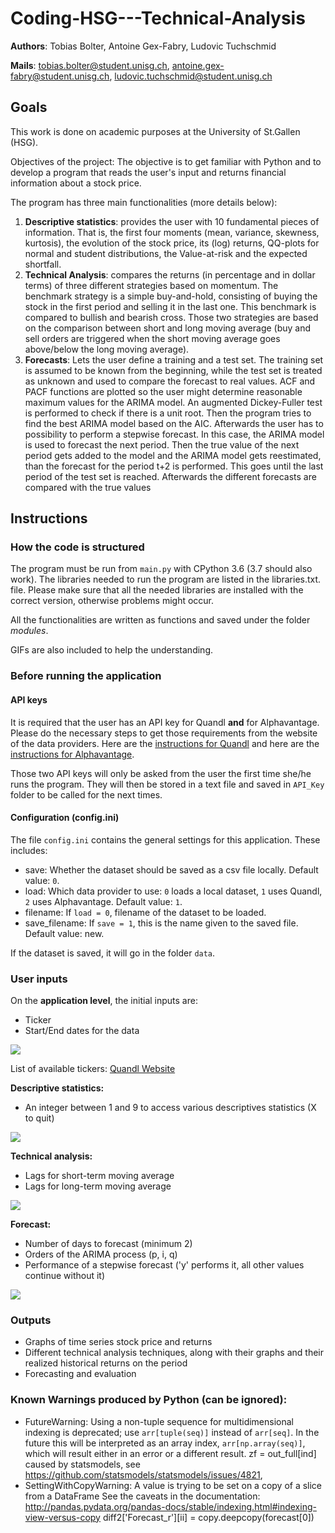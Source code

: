 # Coding-HSG---Technical-Analysis

**Authors**: Tobias Bolter, Antoine Gex-Fabry, Ludovic Tuchschmid

**Mails**: tobias.bolter@student.unisg.ch, antoine.gex-fabry@student.unisg.ch, ludovic.tuchschmid@student.unisg.ch

## Goals

This work is done on academic purposes at the University of St.Gallen (HSG).

Objectives of the project:
The objective is to get familiar with Python and to develop a program that reads
the user's input and returns financial information about a stock price.

The program has three main functionalities (more details below):
1. **Descriptive statistics**: provides the user with 10 fundamental pieces of information.
That is, the first four moments (mean, variance, skewness, kurtosis), the evolution of the stock price,
its (log) returns, QQ-plots for normal and student distributions, the Value-at-risk
and the expected shortfall.
2. **Technical Analysis**: compares the returns (in percentage and in dollar terms)
of three different strategies based on momentum. The benchmark strategy is a simple
buy-and-hold, consisting of buying the stock in the first period and selling it in the last one.
This benchmark is compared to bullish and bearish cross. Those two strategies are based on the
comparison between short and long moving average (buy and sell orders are triggered when
the short moving average goes above/below the long moving average).
3. **Forecasts**: Lets the user define a training and a test set. The training set is assumed to be known from
the beginning, while the test set is treated as unknown and used to compare the forecast to real values.
ACF and PACF functions are plotted so the user might determine reasonable maximum values for the ARIMA model.
An augmented Dickey-Fuller test is performed to check if there is a unit root. Then the program tries to find
the best ARIMA model based on the AIC. Afterwards the user has to possibility to perform a stepwise forecast.
In this case, the ARIMA model is used to forecast the next period. Then the true value of the next period
gets added to the model and the ARIMA model gets reestimated, than the forecast for the period t+2 is performed.
This goes until the last period of the test set is reached. Afterwards the different forecasts are compared
 with the true values

## Instructions

### How the code is structured

The program must be run from `main.py` with CPython 3.6 (3.7 should also work).
The libraries needed to run the program are listed in the libraries.txt. file.
Please make sure that all the needed libraries are installed with the correct version, otherwise problems
might occur.

All the functionalities are written as functions and saved under the folder _modules_.

GIFs are also included to help the understanding.

### Before running the application

#### API keys
It is required that the user has an API key for Quandl **and** for Alphavantage.
Please do the necessary steps to get those requirements from the website of the data providers.
Here are the <a href = "https://docs.quandl.com/docs/python-installation">instructions for Quandl</a> and
here are the <a href = "https://www.alphavantage.co/support/#api-key">instructions for Alphavantage</a>.

Those two API keys will only be asked from the user the first time she/he runs the program.
They will then be stored in a text file and saved in `API_Key` folder to be called for the next times.

#### Configuration (config.ini)

The file `config.ini` contains the general settings for this application.
These includes:
  * save: Whether the dataset should be saved as a csv file locally. Default value: `0`.
  * load: Which data provider to use: `0` loads a local dataset, `1` uses Quandl, `2` uses Alphavantage. Default value: `1`.
  * filename: If `load = 0`, filename of the dataset to be loaded.
  * save_filename: If `save = 1`, this is the name given to the saved file. Default value: new.



If the dataset is saved, it will go in the folder `data`.

###  User inputs

On the **application level**, the initial inputs are:
  * Ticker
  * Start/End dates for the data

![](/gifs/LoadData.gif)

List of available tickers:
<a href = "https://www.quandl.com/data/EOD-End-of-Day-US-Stock-Prices">Quandl Website</a>

**Descriptive statistics:**
  * An integer between 1 and 9 to access various descriptives statistics (X to quit)

![](/gifs/Descriptives.gif)


**Technical analysis:**
  * Lags for short-term moving average
  * Lags for long-term moving average

![](/gifs/MovingAverage.gif)


**Forecast:**
  * Number of days to forecast (minimum 2)
  * Orders of the ARIMA process (p, i, q)
  * Performance of a stepwise forecast ('y' performs it, all other values continue without it)


![](/gifs/Forecast.gif)


### Outputs
  - Graphs of time series stock price and returns
  - Different technical analysis techniques, along with their graphs and their realized historical returns on the period
  - Forecasting and evaluation

### Known Warnings produced by Python (can be ignored):
  - FutureWarning: Using a non-tuple sequence for multidimensional indexing is deprecated; use `arr[tuple(seq)]` instead of `arr[seq]`. In the future this will be interpreted as an array index, `arr[np.array(seq)]`, which will result either in an error or a different result.
    zf = out_full[ind]
    caused by statsmodels, see https://github.com/statsmodels/statsmodels/issues/4821,
  - SettingWithCopyWarning:
    A value is trying to be set on a copy of a slice from a DataFrame
    See the caveats in the documentation: http://pandas.pydata.org/pandas-docs/stable/indexing.html#indexing-view-versus-copy
    diff2['Forecast_r'][ii] = copy.deepcopy(forecast[0])
